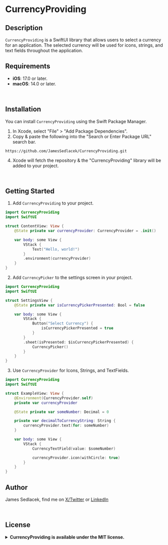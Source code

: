 # CurrencyProviding

## Description
`CurrencyProviding` is a SwiftUI library that allows users to select a currency for an application.
The selected currency will be used for icons, strings, and text fields throughout the application.

## Requirements

- **iOS**: 17.0 or later.
- **macOS**: 14.0 or later.

<br>

## Installation

You can install `CurrencyProviding` using the Swift Package Manager.

1. In Xcode, select "File" > "Add Package Dependencies".
2. Copy & paste the following into the "Search or Enter Package URL" search bar.
```
https://github.com/JamesSedlacek/CurrencyProviding.git
```
4. Xcode will fetch the repository & the "CurrencyProviding" library will be added to your project.

<br>

## Getting Started

1. Add `CurrencyProviding` to your project.
```swift
import CurrencyProviding
import SwiftUI

struct ContentView: View {
    @State private var currencyProvider: CurrencyProvider = .init()

    var body: some View {
        VStack {
            Text("Hello, world!")
        }
        .environment(currencyProvider)
    }
}
```

2. Add `CurrencyPicker` to the settings screen in your project.
```swift
import CurrencyProviding
import SwiftUI

struct SettingsView {
    @State private var isCurrencyPickerPresented: Bool = false

    var body: some View {
        VStack {
            Button("Select Currency") {
                isCurrencyPickerPresented = true
            }
        }
        .sheet(isPresented: $isCurrencyPickerPresented) {
            CurrencyPicker()
        }
    }
}
```

3. Use `CurrencyProvider` for Icons, Strings, and TextFields.
```swift
import CurrencyProviding
import SwiftUI

struct ExampleView: View {
    @Environment(CurrencyProvider.self)
    private var currencyProvider

    @State private var someNumber: Decimal = 0

    private var decimalToCurrencyString: String {
        currencyProvider.text(for: someNumber)
    }

    var body: some View {
        VStack {
            CurrencyTextField(value: $someNumber)

            currencyProvider.icon(withCircle: true)
        }
    }
}
```

## Author

James Sedlacek, find me on [X/Twitter](https://twitter.com/jsedlacekjr) or [LinkedIn](https://www.linkedin.com/in/jamessedlacekjr/)

<br>

## License

<details>
  <summary><strong>CurrencyProviding is available under the MIT license.</strong></summary>
  <br>

Copyright (c) 2023 James Sedlacek

Permission is hereby granted, free of charge, to any person obtaining a copy
of this software and associated documentation files (the "Software"), to deal
in the Software without restriction, including without limitation the rights
to use, copy, modify, merge, publish, distribute, sublicense, and/or sell
copies of the Software, and to permit persons to whom the Software is
furnished to do so, subject to the following conditions:

The above copyright notice and this permission notice shall be included in
all copies or substantial portions of the Software.

THE SOFTWARE IS PROVIDED "AS IS", WITHOUT WARRANTY OF ANY KIND, EXPRESS OR
IMPLIED, INCLUDING BUT NOT LIMITED TO THE WARRANTIES OF MERCHANTABILITY,
FITNESS FOR A PARTICULAR PURPOSE AND NONINFRINGEMENT. IN NO EVENT SHALL THE
AUTHORS OR COPYRIGHT HOLDERS BE LIABLE FOR ANY CLAIM, DAMAGES OR OTHER
LIABILITY, WHETHER IN AN ACTION OF CONTRACT, TORT OR OTHERWISE, ARISING FROM,
OUT OF OR IN CONNECTION WITH THE SOFTWARE OR THE USE OR OTHER DEALINGS IN
THE SOFTWARE.

</details>
